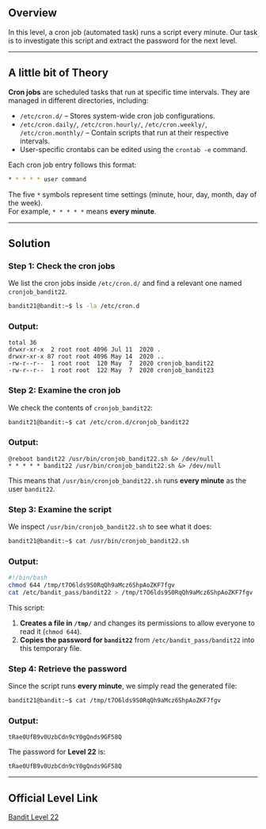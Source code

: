 ## Overview

In this level, a cron job (automated task) runs a script every minute. Our task is to investigate this script and extract the password for the next level.

---
## A little bit of Theory

**Cron jobs** are scheduled tasks that run at specific time intervals. They are managed in different directories, including:

- `/etc/cron.d/` – Stores system-wide cron job configurations.
- `/etc/cron.daily/`, `/etc/cron.hourly/`, `/etc/cron.weekly/`, `/etc/cron.monthly/` – Contain scripts that run at their respective intervals.
- User-specific crontabs can be edited using the `crontab -e` command.

Each cron job entry follows this format:

```bash
* * * * * user command
```

The five `*` symbols represent time settings (minute, hour, day, month, day of the week).  
For example, `* * * * *` means **every minute**.

---
## Solution

### Step 1: Check the cron jobs

We list the cron jobs inside `/etc/cron.d/` and find a relevant one named `cronjob_bandit22`.

```bash
bandit21@bandit:~$ ls -la /etc/cron.d
```

### Output:

```
total 36
drwxr-xr-x  2 root root 4096 Jul 11  2020 .
drwxr-xr-x 87 root root 4096 May 14  2020 ..
-rw-r--r--  1 root root  120 May  7  2020 cronjob_bandit22
-rw-r--r--  1 root root  122 May  7  2020 cronjob_bandit23
```

### Step 2: Examine the cron job

We check the contents of `cronjob_bandit22`:

```bash
bandit21@bandit:~$ cat /etc/cron.d/cronjob_bandit22
```

### Output:

```
@reboot bandit22 /usr/bin/cronjob_bandit22.sh &> /dev/null
* * * * * bandit22 /usr/bin/cronjob_bandit22.sh &> /dev/null
```

This means that `/usr/bin/cronjob_bandit22.sh` runs **every minute** as the user `bandit22`.

### Step 3: Examine the script

We inspect `/usr/bin/cronjob_bandit22.sh` to see what it does:

```bash
bandit21@bandit:~$ cat /usr/bin/cronjob_bandit22.sh
```

### Output:

```bash
#!/bin/bash
chmod 644 /tmp/t7O6lds9S0RqQh9aMcz6ShpAoZKF7fgv
cat /etc/bandit_pass/bandit22 > /tmp/t7O6lds9S0RqQh9aMcz6ShpAoZKF7fgv
```

This script:

1. **Creates a file in `/tmp/`** and changes its permissions to allow everyone to read it (`chmod 644`).
2. **Copies the password for `bandit22`** from `/etc/bandit_pass/bandit22` into this temporary file.

### Step 4: Retrieve the password

Since the script runs **every minute**, we simply read the generated file:

```bash
bandit21@bandit:~$ cat /tmp/t7O6lds9S0RqQh9aMcz6ShpAoZKF7fgv
```

### Output:

```
tRae0UfB9v0UzbCdn9cY0gQnds9GF58Q
```

The password for **Level 22** is:

`tRae0UfB9v0UzbCdn9cY0gQnds9GF58Q`

---

## Official Level Link

[Bandit Level 22](https://overthewire.org/wargames/bandit/bandit22.html)